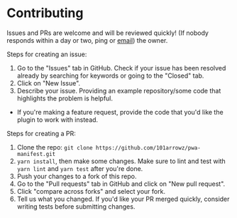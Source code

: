 # Contributing
Issues and PRs are welcome and will be reviewed quickly! (If nobody responds within a day or two, ping or [email](mailto:arjunbarrett@gmail.com)) the owner.

Steps for creating an issue:
1. Go to the "Issues" tab in GitHub. Check if your issue has been resolved already by searching for keywords or going to the "Closed" tab.
2. Click on "New Issue".
3. Describe your issue. Providing an example repository/some code that highlights the problem is helpful.
  - If you're making a feature request, provide the code that you'd like the plugin to work with instead.

Steps for creating a PR:
1. Clone the repo: `git clone https://github.com/101arrowz/pwa-manifest.git`
2. `yarn install`, then make some changes. Make sure to lint and test with `yarn lint` and `yarn test` after you're done.
3. Push your changes to a fork of this repo.
4. Go to the "Pull requests" tab in GitHub and click on "New pull request".
5. Click "compare across forks" and select your fork.
6. Tell us what you changed. If you'd like your PR merged quickly, consider writing tests before submitting changes.